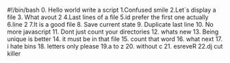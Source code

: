 #!/bin/bash
0. Hello world write a script
1.Confused smile
2.Let´s display a file
3. What avout 2
4.Last lines of a file
5.id prefer the first one actually
6.line 2
7.It is a good file
8. Save current state 
9. Duplicate last line
10. No more javascript
11. Dont just count your directories
12. whats new
13. Being unique is better
14. it must be in that file
15. count that word
16. what next
17. i hate bins
18. letters only please
19.a to z
20. without c
21. esreveR
22.dj cut killer